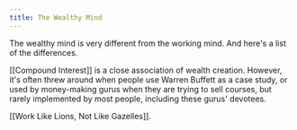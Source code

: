 ```yaml
---
title: The Wealthy Mind
---
```


The wealthy mind is very different from the working mind. And here's a list of the differences.

[[Compound Interest]] is a close association of wealth creation. However, it's often threw around when people use Warren Buffett as a case study, or used by money-making gurus when they are trying to sell courses, but rarely implemented by most people, including these gurus' devotees.

[[Work Like Lions, Not Like Gazelles]].